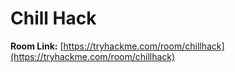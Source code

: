 # Chill Hack

**Room Link:** [https://tryhackme.com/room/chillhack](https://tryhackme.com/room/chillhack)



